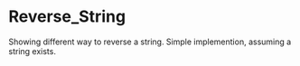 # Reverse_String
Showing different way to reverse a string.
Simple implemention, assuming a string exists.
